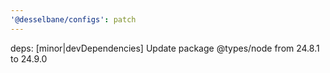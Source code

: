 ```yaml
---
'@desselbane/configs': patch
---
```


deps: [minor|devDependencies] Update package @types/node from 24.8.1 to 24.9.0
